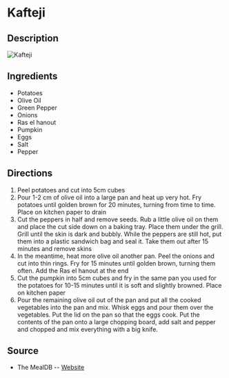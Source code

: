 # Kafteji

## Description
![Kafteji](https://www.themealdb.com/images/media/meals/1bsv1q1560459826.jpg "Kafteji")

## Ingredients
- Potatoes
- Olive Oil
- Green Pepper
- Onions
- Ras el hanout
- Pumpkin
- Eggs
- Salt
- Pepper

## Directions
1. Peel potatoes and cut into 5cm cubes
2. Pour 1-2 cm of olive oil into a large pan and heat up very hot. Fry potatoes until golden brown for 20 minutes, turning from time to time. Place on kitchen paper to drain
3. Cut the peppers in half and remove seeds. Rub a little olive oil on them and place the cut side down on a baking tray. Place them under the grill. Grill until the skin is dark and bubbly. While the peppers are still hot, put them into a plastic sandwich bag and seal it. Take them out after 15 minutes and remove skins
4. In the meantime, heat more olive oil another pan. Peel the onions and cut into thin rings. Fry for 15 minutes until golden brown, turning them often. Add the Ras el hanout at the end
5. Cut the pumpkin into 5cm cubes and fry in the same pan you used for the potatoes for 10-15 minutes until it is soft and slightly browned. Place on kitchen paper
6. Pour the remaining olive oil out of the pan and put all the cooked vegetables into the pan and mix. Whisk eggs and pour them over the vegetables. Put the lid on the pan so that the eggs cook. Put the contents of the pan onto a large chopping board, add salt and pepper and chopped and mix everything with a big knife.

## Source

- The MealDB -- [Website](https://themealdb.com)
